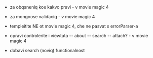 - za obqsneniq koe kakvo pravi - v movie magic 4
- za mongoose validaciq - v movie magic 4
- templeitite NE ot movie magic 4, che ne pasvat s errorParser-a

- opravi controlerite i viewtata
-- about
-- search
-- attach? - v movie magic 4

- dobavi search (noviq) functionalnost
